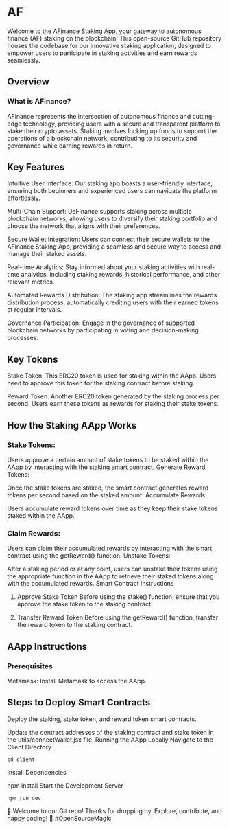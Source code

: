 # AF
Welcome to the AFinance Staking App, your gateway to autonomous finance (AF) staking on the blockchain! This open-source GitHub repository houses the codebase for our innovative staking application, designed to empower users to participate in staking activities and earn rewards seamlessly.

## Overview
### What is AFinance?
AFinance represents the intersection of autonomous finance and cutting-edge technology, providing users with a secure and transparent platform to stake their crypto assets. Staking involves locking up funds to support the operations of a blockchain network, contributing to its security and governance while earning rewards in return.

## Key Features
Intuitive User Interface: Our staking app boasts a user-friendly interface, ensuring both beginners and experienced users can navigate the platform effortlessly.

Multi-Chain Support: DeFinance supports staking across multiple blockchain networks, allowing users to diversify their staking portfolio and choose the network that aligns with their preferences.

Secure Wallet Integration: Users can connect their secure wallets to the AFinance Staking App, providing a seamless and secure way to access and manage their staked assets.

Real-time Analytics: Stay informed about your staking activities with real-time analytics, including staking rewards, historical performance, and other relevant metrics.

Automated Rewards Distribution: The staking app streamlines the rewards distribution process, automatically crediting users with their earned tokens at regular intervals.

Governance Participation: Engage in the governance of supported blockchain networks by participating in voting and decision-making processes.

## Key Tokens
Stake Token: This ERC20 token is used for staking within the AApp. Users need to approve this token for the staking contract before staking.

Reward Token: Another ERC20 token generated by the staking process per second. Users earn these tokens as rewards for staking their stake tokens.

## How the Staking AApp Works
### Stake Tokens:

Users approve a certain amount of stake tokens to be staked within the AApp by interacting with the staking smart contract.
Generate Reward Tokens:

Once the stake tokens are staked, the smart contract generates reward tokens per second based on the staked amount.
Accumulate Rewards:

Users accumulate reward tokens over time as they keep their stake tokens staked within the AApp.

### Claim Rewards:

Users can claim their accumulated rewards by interacting with the smart contract using the getReward() function.
Unstake Tokens:

After a staking period or at any point, users can unstake their tokens using the appropriate function in the AApp to retrieve their staked tokens along with the accumulated rewards.
Smart Contract Instructions
1) Approve Stake Token
Before using the stake() function, ensure that you approve the stake token to the staking contract.

2) Transfer Reward Token
Before using the getReward() function, transfer the reward token to the staking contract.

## AApp Instructions
### Prerequisites
Metamask: Install Metamask to access the AApp.
## Steps to Deploy Smart Contracts
Deploy the staking, stake token, and reward token smart contracts.

Update the contract addresses of the staking contract and stake token in the utils/connectWallet.jsx file.
Running the AApp Locally
Navigate to the Client Directory
   ```
cd client
   ```
Install Dependencies

npm install
Start the Development Server
   ```
npm run dev
   ```


🚀 Welcome to our Git repo! Thanks for dropping by. Explore, contribute, and happy coding! 🙌 #OpenSourceMagic



